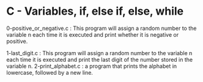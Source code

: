 # C - Variables, if, else if, else, while

0-positive_or_negative.c : This program will assign a random number to the variable n each time it is executed and print whether it is negative or positive.

1-last_digit.c : This program will assign a random number to the variable n each time it is executed and print the last digit of the number stored in the variable n.
2-print_alphabet.c : a program that prints the alphabet in lowercase, followed by a new line.
